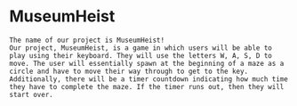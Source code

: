 # MuseumHeist
    The name of our project is MuseumHeist! 
    Our project, MuseumHeist, is a game in which users will be able to play using their keyboard. They will use the letters W, A, S, D to move. The user will essentially spawn at the beginning of a maze as a circle and have to move their way through to get to the key. Additionally, there will be a timer countdown indicating how much time they have to complete the maze. If the timer runs out, then they will start over.
